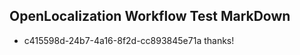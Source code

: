 ## OpenLocalization Workflow Test MarkDown
* c415598d-24b7-4a16-8f2d-cc893845e71a 
thanks!<!--HONumber=Mar16_HO4-->
